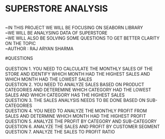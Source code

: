 # SUPERSTORE ANALYSIS
<BR>
~IN THIS PROJECT WE WILL BE FOCUSING ON SEABORN LIBRARY
<BR>
~WE WILL BE ANALYSING DATA OF SUPERSTORE
<BR>
~WE WILL ALSO BE SOLVING SOME QUESTIONS TO GET BETTER CLARITY ON THE TOPIC
<BR>
~AUTHOR : RAJ ARYAN SHARMA

#QUESTIONS
<BR>
<BR>
QUESTION 1. YOU NEED TO CALCULATE THE MONTHLY SALES OF THE STORE AND IDENTIFY WHICH MONTH HAD THE HIGHEST SALES AND WHICH MONTH HAD THE LOWEST SALES
<BR>
QUESTION 2. YOU NEED TO ANALYZE SALES BASED ON PRODUCT CATEGORIES AND DETEREMINE WHICH CATEGORY HAD THE LOWEST SALES AND WHICH CATEGORY HAS THE HIGHEST SALES
<BR>
QUESTION 3. THE SALES ANALYSIS NEEDS TO BE DONE BASED ON SUB-CATEGORIES
<BR>
QUESTION 4. YOU NEED TO ANALYZE THE MONTHLY PROFIT FROM SALES AND DETERMINE WHICH MONTH HAD THE HIGHEST PROFIT
<BR>
QUESTION 5. ANALYZE THE PROFIT BY CATEGORY AND SUB-CATEGORY
<BR>
QUESTION 6. ANALYZE THE SALES AND PROFIT BY CUSTOMER SEGMENT
<BR>
QUESTION 7. ANALYZE THE SALES TO PROFIT RATIO
<BR>
